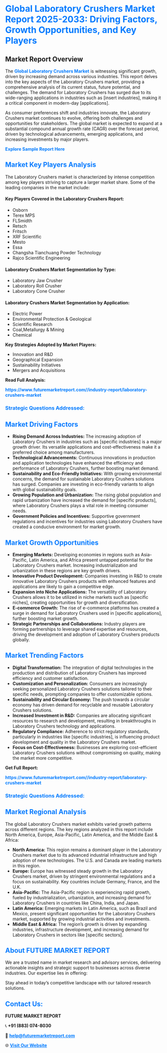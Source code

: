 <h1 style="color: #007BFF;">Global Laboratory Crushers Market Report 2025-2033: Driving Factors, Growth Opportunities, and Key Players</h1>

<section id="overview">
<h2>Market Report Overview</h2>
<p>The <a href="https://www.futuremarketreport.com//industry-report/laboratory-crushers-market" style="color: #007BFF; text-decoration: none;"><strong>Global Laboratory Crushers Market</strong></a> is witnessing significant growth, driven by increasing demand across various industries. This report delves into the key aspects of the Laboratory Crushers market, providing a comprehensive analysis of its current status, future potential, and challenges. The demand for Laboratory Crushers has surged due to its wide-ranging applications in industries such as [insert industries], making it a critical component in modern-day [applications].</p>
<p>As consumer preferences shift and industries innovate, the Laboratory Crushers market continues to evolve, offering both challenges and opportunities for stakeholders. The global market is expected to expand at a substantial compound annual growth rate (CAGR) over the forecast period, driven by technological advancements, emerging applications, and increasing investments by major players.</p>
</section>

<section id="overview">
<p><a href="https://www.futuremarketreport.com//request-sample/reportId=90295" style="color: #007BFF; text-decoration: none;"><strong>Explore Sample Report Here</strong></a></p>
</section>

<section id="key-players">
<h2 style="color: #007BFF;">Market Key Players Analysis</h2>
<p>The Laboratory Crushers market is characterized by intense competition among key players striving to capture a larger market share. Some of the leading companies in the market include:</p>
<h4>Key Players Covered in the Laboratory Crushers Report:</h4>
<ul><li>Osborn</li><li>Terex MPS</li><li>FLSmidth</li><li>Retsch</li><li>Fritsch</li><li>XRF Scientific</li><li>Mesto</li><li>Essa</li><li>Changsha Tianchuang Powder Technology</li><li>Rajco Scientific Engineering</li></ul>
<h4>Laboratory Crushers Market Segmentation by Type:</h4>
<ul><li>Laboratory Jaw Crusher</li><li>Laboratory Roll Crusher</li><li>Laboratory Cone Crusher</li></ul>

<h4>Laboratory Crushers Market Segmentation by Application:</h4>
<ul><li>Electric Power</li><li>Environmental Protection &amp; Geological</li><li>Scientific Research</li><li>Coal,Metallurgy &amp; Mining</li><li>Chemical</li></ul>
<p><strong>Key Strategies Adopted by Market Players:</strong></p>
<ul>
<li>Innovation and R&D</li>
<li>Geographical Expansion</li>
<li>Sustainability Initiatives</li>
<li>Mergers and Acquisitions</li>
</ul>
</section>

<section>
<p><strong>Read Full Analysis: </strong></p><a href="https://www.futuremarketreport.com//industry-report/laboratory-crushers-market" style="color: #007BFF; text-decoration: none;"><strong>https://www.futuremarketreport.com//industry-report/laboratory-crushers-market</strong></a>
<h3 style="color: #007BFF;">Strategic Questions Addressed:</h3>
</section>

<section id="driving-factors">
<h2 style="color: #007BFF;">Market Driving Factors</h2>
<ul>
<li><strong>Rising Demand Across Industries:</strong> The increasing adoption of Laboratory Crushers in industries such as [specific industries] is a major growth driver. Its versatile applications and cost-effectiveness make it a preferred choice among manufacturers.</li>
<li><strong>Technological Advancements:</strong> Continuous innovations in production and application technologies have enhanced the efficiency and performance of Laboratory Crushers, further boosting market demand.</li>
<li><strong>Sustainability and Eco-Friendly Initiatives:</strong> With growing environmental concerns, the demand for sustainable Laboratory Crushers solutions has surged. Companies are investing in eco-friendly variants to align with global sustainability goals.</li>
<li><strong>Growing Population and Urbanization:</strong> The rising global population and rapid urbanization have increased the demand for [specific products], where Laboratory Crushers plays a vital role in meeting consumer needs.</li>
<li><strong>Government Policies and Incentives:</strong> Supportive government regulations and incentives for industries using Laboratory Crushers have created a conducive environment for market growth.</li>
</ul>
</section>

<section id="growth-opportunities">
<h2 style="color: #007BFF;">Market Growth Opportunities</h2>
<ul>
<li><strong>Emerging Markets:</strong> Developing economies in regions such as Asia-Pacific, Latin America, and Africa present untapped potential for the Laboratory Crushers market. Increasing industrialization and urbanization in these regions are key growth drivers.</li>
<li><strong>Innovative Product Development:</strong> Companies investing in R&D to create innovative Laboratory Crushers products with enhanced features and applications are likely to gain a competitive edge.</li>
<li><strong>Expansion into Niche Applications:</strong> The versatility of Laboratory Crushers allows it to be utilized in niche markets such as [specific niches], creating opportunities for growth and diversification.</li>
<li><strong>E-commerce Growth:</strong> The rise of e-commerce platforms has created a surge in demand for Laboratory Crushers used in [specific applications], further boosting market growth.</li>
<li><strong>Strategic Partnerships and Collaborations:</strong> Industry players are forming partnerships to leverage shared expertise and resources, driving the development and adoption of Laboratory Crushers products globally.</li>
</ul>
</section>

<section id="trending-factors">
<h2 style="color: #007BFF;">Market Trending Factors</h2>
<ul>
<li><strong>Digital Transformation:</strong> The integration of digital technologies in the production and distribution of Laboratory Crushers has improved efficiency and customer satisfaction.</li>
<li><strong>Customization and Personalization:</strong> Consumers are increasingly seeking personalized Laboratory Crushers solutions tailored to their specific needs, prompting companies to offer customizable options.</li>
<li><strong>Sustainability and Circular Economy:</strong> The push towards a circular economy has driven demand for recyclable and reusable Laboratory Crushers solutions.</li>
<li><strong>Increased Investment in R&D:</strong> Companies are allocating significant resources to research and development, resulting in breakthroughs in Laboratory Crushers technology and applications.</li>
<li><strong>Regulatory Compliance:</strong> Adherence to strict regulatory standards, particularly in industries like [specific industries], is influencing product development and quality in the Laboratory Crushers market.</li>
<li><strong>Focus on Cost-Effectiveness:</strong> Businesses are exploring cost-efficient Laboratory Crushers solutions without compromising on quality, making the market more competitive.</li>
</ul>
</section>

<section>
<p><strong>Get Full Report: </strong></p><a href="https://www.futuremarketreport.com//industry-report/laboratory-crushers-market" style="color: #007BFF; text-decoration: none;"><strong>https://www.futuremarketreport.com//industry-report/laboratory-crushers-market</strong></a>
<h3 style="color: #007BFF;">Strategic Questions Addressed:</h3>
</section>


<section id="regional-analysis">
<h2 style="color: #007BFF;">Market Regional Analysis</h2>
<p>The global Laboratory Crushers market exhibits varied growth patterns across different regions. The key regions analyzed in this report include North America, Europe, Asia-Pacific, Latin America, and the Middle East & Africa:</p>
<ul>
<li><strong>North America:</strong> This region remains a dominant player in the Laboratory Crushers market due to its advanced industrial infrastructure and high adoption of new technologies. The U.S. and Canada are leading markets in this region.</li>
<li><strong>Europe:</strong> Europe has witnessed steady growth in the Laboratory Crushers market, driven by stringent environmental regulations and a focus on sustainability. Key countries include Germany, France, and the U.K.</li>
<li><strong>Asia-Pacific:</strong> The Asia-Pacific region is experiencing rapid growth, fueled by industrialization, urbanization, and increasing demand for Laboratory Crushers in countries like China, India, and Japan.</li>
<li><strong>Latin America:</strong> Emerging markets in Latin America, such as Brazil and Mexico, present significant opportunities for the Laboratory Crushers market, supported by growing industrial activities and investments.</li>
<li><strong>Middle East & Africa:</strong> The region’s growth is driven by expanding industries, infrastructure development, and increasing demand for Laboratory Crushers in sectors like [specific sectors].</li>
</ul>
</section>

<footer>
<h2 style="color: #007BFF;">About FUTURE MARKET REPORT</h2>
<p>We are a trusted name in market research and advisory services, delivering actionable insights and strategic support to businesses across diverse industries. Our expertise lies in offering:</p>

<p>Stay ahead in today’s competitive landscape with our tailored research solutions.</p>

<h2 style="color: #007BFF;">Contact Us:</h2>
<p><strong>FUTURE MARKET REPORT</strong></p>
<p>📞 <strong>+91 (883) 074-8030</strong></p>
<p>📧 <strong><a href="mailto:help@futuremarketreport.com" style="color: #007BFF;">help@futuremarketreport.com</a></strong></p>
<p>🌐 <strong><a href="https://www.futuremarketreport.com/" style="color: #007BFF;">Visit Our Website</a></strong></p>
</footer>
